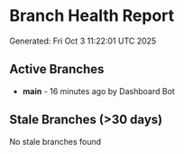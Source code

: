 # Branch Health Report
Generated: Fri Oct  3 11:22:01 UTC 2025

## Active Branches
- **main** - 16 minutes ago by Dashboard Bot

## Stale Branches (>30 days)
No stale branches found
